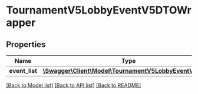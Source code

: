 # TournamentV5LobbyEventV5DTOWrapper

## Properties
Name | Type | Description | Notes
------------ | ------------- | ------------- | -------------
**event_list** | [**\Swagger\Client\Model\TournamentV5LobbyEventV5DTO[]**](TournamentV5LobbyEventV5DTO.md) |  | 

[[Back to Model list]](../README.md#documentation-for-models) [[Back to API list]](../README.md#documentation-for-api-endpoints) [[Back to README]](../README.md)


